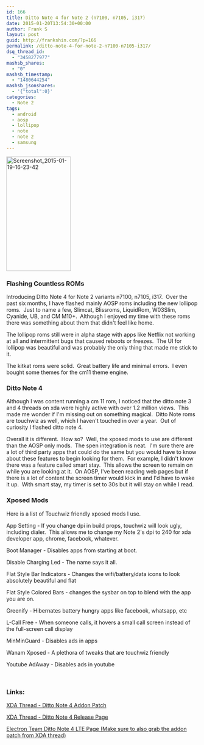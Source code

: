 ```yaml
---
id: 166
title: Ditto Note 4 for Note 2 (n7100, n7105, i317)
date: 2015-01-20T13:54:30+00:00
author: Frank S
layout: post
guid: http://frankshin.com/?p=166
permalink: /ditto-note-4-for-note-2-n7100-n7105-i317/
dsq_thread_id:
  - "3458277977"
mashsb_shares:
  - "0"
mashsb_timestamp:
  - "1480644254"
mashsb_jsonshares:
  - '{"total":0}'
categories:
  - Note 2
tags:
  - android
  - aosp
  - lollipop
  - note
  - note 2
  - samsung
---
```

<a href="http://frankshin.com/wp-content/uploads/2015/01/Screenshot_2015-01-19-16-23-42-e1422306950321.png"><img class=" size-medium wp-image-167 aligncenter" src="http://frankshin.com/wp-content/uploads/2015/01/Screenshot_2015-01-19-16-23-42-169x300.png" alt="Screenshot_2015-01-19-16-23-42" width="169" height="300" /></a>
<h3><strong>Flashing Countless ROMs</strong></h3>
Introducing Ditto Note 4 for Note 2 variants n7100, n7105, i317.  Over the past six months, I have flashed mainly AOSP roms including the new lollipop roms.  Just to name a few, Slimcat, Blissroms, LiquidRom, W03Slim, Cyanide, UB, and CM M10+.  Although I enjoyed my time with these roms there was something about them that didn't feel like home.

The lollipop roms still were in alpha stage with apps like Netflix not working at all and intermittent bugs that caused reboots or freezes.  The UI for lollipop was beautiful and was probably the only thing that made me stick to it.

The kitkat roms were solid.  Great battery life and minimal errors.  I even bought some themes for the cm11 theme engine.
<h3><strong>Ditto Note 4</strong></h3>
Although I was content running a cm 11 rom, I noticed that the ditto note 3 and 4 threads on xda were highly active with over 1.2 million views.  This made me wonder if I'm missing out on something magical.  Ditto Note roms are touchwiz as well, which I haven't touched in over a year.  Out of curiosity I flashed ditto note 4.

Overall it is different.  How so?  Well, the xposed mods to use are different than the AOSP only mods.  The spen integration is neat.  I'm sure there are a lot of third party apps that could do the same but you would have to know about these features to begin looking for them.  For example, I didn't know there was a feature called smart stay.  This allows the screen to remain on while you are looking at it.  On AOSP, I've been reading web pages but if there is a lot of content the screen timer would kick in and I'd have to wake it up.  With smart stay, my timer is set to 30s but it will stay on while I read.
<h3><strong>Xposed Mods</strong></h3>
Here is a list of Touchwiz friendly xposed mods I use.

App Setting - If you change dpi in build props, touchwiz will look ugly, including dialer.  This allows me to change my Note 2's dpi to 240 for xda developer app, chrome, facebook, whatever.

Boot Manager - Disables apps from starting at boot.

Disable Charging Led - The name says it all.

Flat Style Bar Indicators - Changes the wifi/battery/data icons to look absolutely beautiful and flat

Flat Style Colored Bars - changes the sysbar on top to blend with the app you are on.

Greenify - Hibernates battery hungry apps like facebook, whatsapp, etc

L-Call Free - When someone calls, it hovers a small call screen instead of the full-screen call display

MinMinGuard - Disables ads in apps

Wanam Xposed - A plethora of tweaks that are touchwiz friendly

Youtube AdAway - Disables ads in youtube

&nbsp;
<h3>Links:</h3>
<a href="http://forum.xda-developers.com/galaxy-note-2/development-n7105/addon-dn4-n7105-v1-0-31-12-t2988848">XDA Thread - Ditto Note 4 Addon Patch</a>

<a href="http://forum.xda-developers.com/showthread.php?t=2541860">XDA Thread - Ditto Note 4 Release Page</a>

<a href="http://electron-team.com/dn4n7105.html">Electron Team Ditto Note 4 LTE Page (Make sure to also grab the addon patch from XDA thread)</a>

&nbsp;